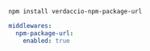 ```sh
npm install verdaccio-npm-package-url
```

```yaml
middlewares:
  npm-package-url:
    enabled: true
```

